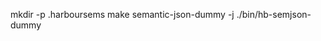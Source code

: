 mkdir -p .harboursems
make semantic-json-dummy -j
./bin/hb-semjson-dummy

<!-- You should get .harboursems/project.json with the dummy JSON. -->